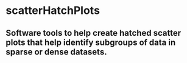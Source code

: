 # scatterHatchPlots
## Software tools to help create hatched scatter plots that help identify subgroups of data in sparse or dense datasets.
